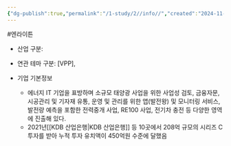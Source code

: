 ```yaml
---
{"dg-publish":true,"permalink":"/1-study/2//info//","created":"2024-11-20T21:02:27.695+09:00","updated":"2025-06-26T16:51:54.714+09:00"}
---
```


#엔라이튼

- 산업 구분:

- 연관 테마 구분: [VPP], 

- 기업 기본정보
	- 에너지 IT 기업을 표방하며 소규모 태양광 사업을 위한 사업성 검토, 금융자문, 시공관리 및 기자재 유통, 운영 및 관리를 위한 앱(발전왕) 및 모니터링 서비스, 발전량 예측을 포함한 전력중개 사업, RE100 사업, 전기차 충전 등 다양한 영역에 진출해 있다. 
	- 2021년[[KDB 산업은행\|KDB 산업은행]] 등 10곳에서 208억 규모의 시리즈 C 투자를 받아 누적 투자 유치액이 450억원 수준에 달했음 